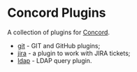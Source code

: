 # Concord Plugins

A collection of plugins for [Concord](https://concord.walmartlabs.com).

- [git](./tasks/git) - GIT and GitHub plugins;
- [jira](./tasks/jira) - a plugin to work with JIRA tickets;
- [ldap](./tasks/ldap) - LDAP query plugin.